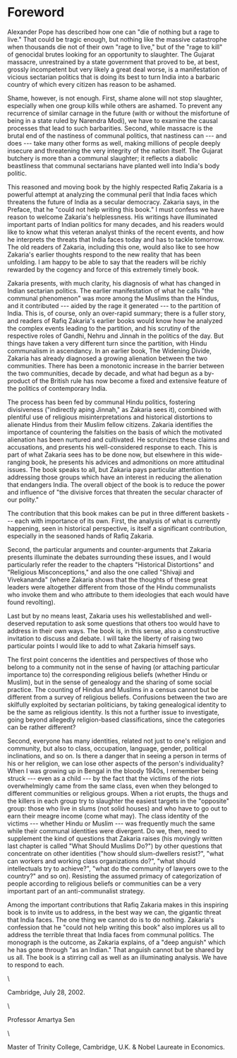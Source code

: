 # Foreword

Alexander Pope has described how one can "die of
nothing but a rage to live." That could be tragic
enough, but nothing like the massive catastrophe when
thousands die not of their own "rage to live," but of the
"rage to kill" of genocidal brutes looking for an opportunity
to slaughter. The Gujarat massacre, unrestrained by a state
government that proved to be, at best, grossly incompetent
but very likely a great deal worse, is a manifestation of
vicious sectarian politics that is doing its best to turn
India into a barbaric country of which every citizen has
reason to be ashamed.

Shame, however, is not enough. First, shame alone will
not stop slaughter, especially when one group kills while others
are ashamed. To prevent any recurrence of similar carnage in
the future (with or without the misfortune of being in a state
ruled by Narendra Modi), we have to examine the causal
processes that lead to such barbarities. Second, while massacre
is the brutal end of the nastiness of communal politics, that
nastiness can --- and does --- take many other forms as well,
making millions of people deeply insecure and threatening
the very integrity of the nation itself. The Gujarat butchery is
more than a communal slaughter; it reflects a diabolic
beastliness that communal sectarians have planted well into
India's body politic.

This reasoned and moving book by the highly respected
Rafiq Zakaria is a powerful attempt at analyzing the communal
peril that India faces which threatens the future of India as a
secular democracy. Zakaria says, in the Preface, that he "could
not help writing this book." I must confess we have reason to
welcome Zakaria's helplessness. His writings have illuminated
important parts of Indian politics for many decades, and his
readers would like to know what this veteran analyst thinks
of the recent events, and how he interprets the threats that
India faces today and has to tackle tomorrow. The old readers
of Zakaria, including this one, would also like to see how
Zakaria's earlier thoughts respond to the new reality that has
been unfolding. I am happy to be able to say that the readers
will be richly rewarded by the cogency and force of this
extremely timely book.

Zakaria presents, with much clarity, his diagnosis of what
has changed in Indian sectarian politics. The earlier
manifestation of what he calls "the communal phenomenon"
was more among the Muslims than the Hindus, and it
contributed --- aided by the rage it generated --- to the partition
of India. This is, of course, only an over-rapid summary; there
is a fuller story, and readers of Rafiq Zakaria's earlier books
would know how he analyzed the complex events leading to
the partition, and his scrutiny of the respective roles of Gandhi,
Nehru and Jinnah in the politics of the day. But things have
taken a very different turn since the partition, with Hindu
communalism in ascendancy. In an earlier book, The Widening
Divide, Zakaria has already diagnosed a growing alienation
between the two communities. There has been a monotonic
increase in the barrier between the two communities, decade
by decade, and what had begun as a by-product of the British
rule has now become a fixed and extensive feature of the
politics of contemporary India.

The process has been fed by communal Hindu politics,
fostering divisiveness ("indirectly aping Jinnah," as Zakaria
sees it), combined with plentiful use of religious
misinterpretations and historical distortions to alienate Hindus
from their Muslim fellow citizens. Zakaria identifies the
importance of countering the falsities on the basis of which
the motivated alienation has been nurtured and cultivated.
He scrutinizes these claims and accusations, and presents his
well-considered response to each. This is part of what Zakaria
sees has to be done now, but elsewhere in this wide-ranging
book, he presents his advices and admonitions on more
attitudinal issues. The book speaks to all, but Zakaria pays
particular attention to addressing those groups which have
an interest in reducing the alienation that endangers India.
The overall object of the book is to reduce the power and
influence of "the divisive forces that threaten the secular
character of our polity."

The contribution that this book makes can be put in three
different baskets --- each with importance of its own. First,
the analysis of what is currently happening, seen in historical
perspective, is itself a significant contribution, especially in
the seasoned hands of Rafiq Zakaria.

Second, the particular arguments and counter-arguments
that Zakaria presents illuminate the debates surrounding these
issues, and I would particularly refer the reader to the chapters
"Historical Distortions" and "Religious Misconceptions," and
also the one called "Shivaji and Vivekananda" (where Zakaria
shows that the thoughts of these great leaders were altogether
different from those of the Hindu communalists who invoke
them and who attribute to them ideologies that each would
have found revolting).

Last but by no means least, Zakaria uses his wellestablished
and well-deserved reputation to ask some
questions that others too would have to address in their
own ways. The book is, in this sense, also a constructive
invitation to discuss and debate. I will take the liberty
of raising two particular points I would like to add to what
Zakaria himself says.

The first point concerns the identities and perspectives of
those who belong to a community not in the sense of having
(or attaching particular importance to) the corresponding
religious beliefs (whether Hindu or Muslim), but in the sense
of genealogy and the sharing of some social practice. The
counting of Hindus and Muslims in a census cannot but be
different from a survey of religious beliefs. Confusions between
the two are skilfully exploited by sectarian politicians,
by taking genealogical identity to be the same as religious
identity. Is this not a further issue to investigate, going beyond
allegedly religion-based classifications, since the categories
can be rather different?

Second, everyone has many identities, related not just to
one's religion and community, but also to class, occupation,
language, gender, political inclinations, and so on. Is there a
danger that in seeing a person in terms of his or her religion,
we can lose other aspects of the person's individuality? When
I was growing up in Bengal in the bloody 1940s, I remember
being struck --- even as a child --- by the fact that the victims
of the riots overwhelmingly came from the same class, even
when they belonged to different communities or religious
groups. When a riot erupts, the thugs and the killers in each
group try to slaughter the easiest targets in the "opposite" group:
those who live in slums (not solid houses) and who have to
go out to earn their meagre income (come what may). The
class identity of the victims --- whether Hindu or Muslim ---
was frequently much the same while their communal identities
were divergent. Do we, then, need to supplement the kind of
questions that Zakaria raises (his movingly written last chapter
is called "What Should Muslims Do?") by other questions that
concentrate on other identities ("how should slum-dwellers
resist?", "what can workers and working class organizations
do?", "what should intellectuals try to achieve?", "what do
the community of lawyers owe to the country?" and so on).
Resisting the assumed primacy of categorization of people
according to religious beliefs or communities can be a very
important part of an anti-communalist strategy.

Among the important contributions that Rafiq Zakaria
makes in this inspiring book is to invite us to address, in the
best way we can, the gigantic threat that India faces. The
one thing we cannot do is to do nothing. Zakaria's confession
that he "could not help writing this book" also implores us all
to address the terrible threat that India faces from communal
politics. The monograph is the outcome, as Zakaria explains,
of a "deep anguish" which he has gone through "as an Indian."
That anguish cannot but be shared by us all. The book is a
stirring call as well as an illuminating analysis. We have to
respond to each.

\ 

Cambridge, July 28, 2002.

\ 

Professor Amartya Sen

\ 

Master of Trinity College, Cambridge, U.K. & Nobel Laureate in Economics.
